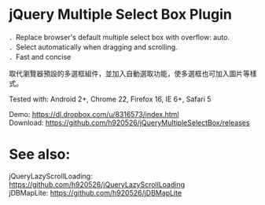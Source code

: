 jQuery Multiple Select Box Plugin
=======================

．Replace browser's default multiple select box with overflow: auto.
<br />
．Select automatically when dragging and scrolling.
<br />
．Fast and concise
<br />

取代瀏覽器預設的多選框組件，並加入自動選取功能，使多選框也可加入圖片等樣式。 

Tested with: Android 2+, Chrome 22, Firefox 16, IE 6+, Safari 5

Demo: https://dl.dropbox.com/u/8316573/index.html
<br />
Download: https://github.com/h920526/jQueryMultipleSelectBox/releases

See also:
==========
jQueryLazyScrollLoading: https://github.com/h920526/jQueryLazyScrollLoading
<br />
jDBMapLite: https://github.com/h920526/jDBMapLite
